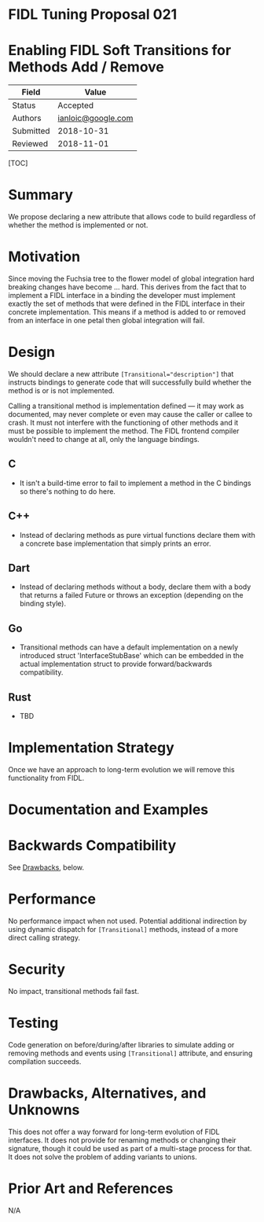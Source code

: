 # FIDL Tuning Proposal 021

Enabling FIDL Soft Transitions for Methods Add / Remove
=======================================================

Field     | Value
----------|--------------------------
Status    | Accepted
Authors   | ianloic@google.com
Submitted | 2018-10-31
Reviewed  | 2018-11-01

[TOC]

# Summary

We propose declaring a new attribute that allows code to build regardless of
whether the method is implemented or not.

# Motivation

Since moving the Fuchsia tree to the flower model of global integration hard
breaking changes have become ... hard.
This derives from the fact that to implement a FIDL interface in a binding the
developer must implement exactly the set of methods that were defined in the
FIDL interface in their concrete implementation.
This means if a method is added to or removed from an interface in one petal
then global integration will fail.

# Design

We should declare a new attribute `[Transitional="description"]` that instructs
bindings to generate code that will successfully build whether the method is or
is not implemented.

Calling a transitional method is implementation defined &mdash; it may work as
documented, may never complete or even may cause the caller or callee to crash.
It must not interfere with the functioning of other methods and it must be
possible to implement the method.
The FIDL frontend compiler wouldn't need to change at all, only the language
bindings.

## C

* It isn't a build-time error to fail to implement a method in the C bindings so
  there's nothing to do here.

## C++
* Instead of declaring methods as pure virtual functions declare them with a
  concrete base implementation that simply prints an error.

## Dart
* Instead of declaring methods without a body, declare them with a body that
  returns a failed Future or throws an exception (depending on the binding style).

## Go
* Transitional methods can have a default implementation on a newly introduced
  struct 'InterfaceStubBase' which can be embedded in the actual
  implementation struct to provide forward/backwards compatibility.

## Rust
* TBD

# Implementation Strategy

Once we have an approach to long-term evolution we will remove this
functionality from FIDL.

# Documentation and Examples

# Backwards Compatibility

See [Drawbacks](#drawbacks_alternatives_and-unknowns), below.

# Performance

No performance impact when not used.
Potential additional indirection by using dynamic dispatch for `[Transitional]` methods,
instead of a more direct calling strategy.

# Security

No impact, transitional methods fail fast.

# Testing

Code generation on before/during/after libraries to simulate adding or removing methods
and events using `[Transitional]` attribute, and ensuring compilation succeeds.

# Drawbacks, Alternatives, and Unknowns

This does not offer a way forward for long-term evolution of FIDL interfaces.
It does not provide for renaming methods or changing their signature, though it
could be used as part of a multi-stage process for that.
It does not solve the problem of adding variants to unions.

# Prior Art and References

N/A

